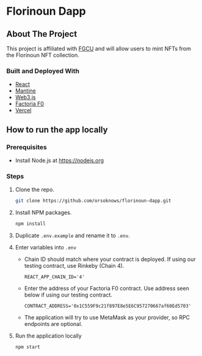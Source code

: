 # Florinoun Dapp

## About The Project

This project is affiliated with [FGCU](https://www.fgcu.edu/) and will allow users to mint NFTs from the Florinoun NFT collection.

### Built and Deployed With

- [React](https://reactjs.org/)
- [Mantine](https://mantine.dev/)
- [Web3.js](https://github.com/ChainSafe/web3.js)
- [Factoria F0](https://factoria.app/)
- [Vercel](https://vercel.com/)

## How to run the app locally

### Prerequisites

- Install Node.js at https://nodejs.org

### Steps

1.  Clone the repo.

    ```sh
    git clone https://github.com/orsoknows/florinoun-dapp.git
    ```

2.  Install NPM packages.

    ```sh
    npm install
    ```

3.  Duplicate `.env.example` and rename it to `.env`.
4.  Enter variables into `.env`

    - Chain ID should match where your contract is deployed. If using our testing contract, use Rinkeby (Chain 4).

          REACT_APP_CHAIN_ID='4'

    - Enter the address of your Factoria F0 contract. Use address seen below if using our testing contract.

          CONTRACT_ADDRESS='0x1C559F9c21f897E8e5E6C957270667af60Ed5703'

    - The application will try to use MetaMask as your provider, so RPC endpoints are optional.

5.  Run the application locally
    ```js
    npm start
    ```
